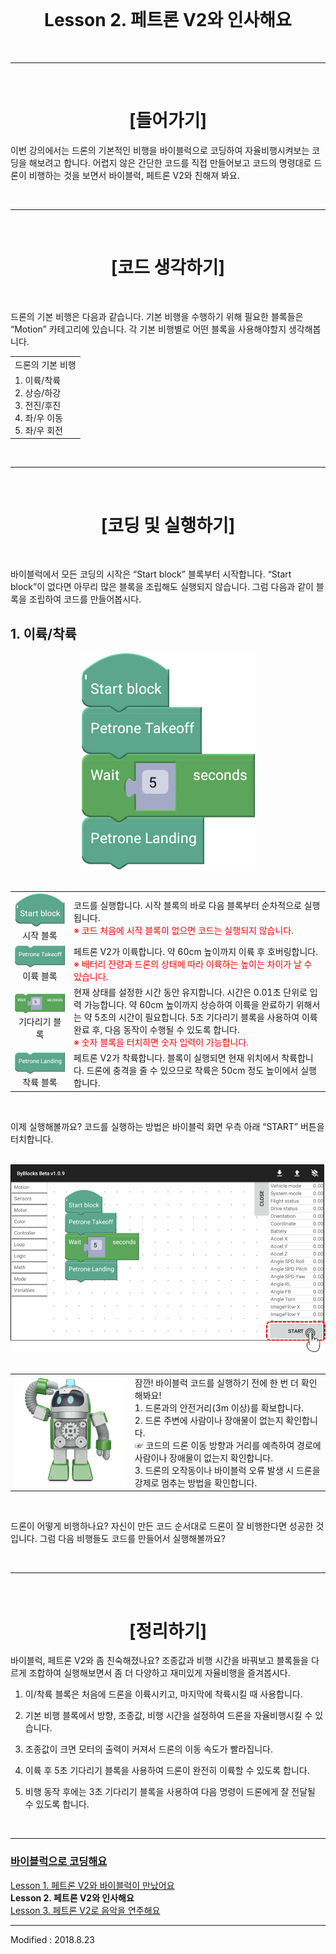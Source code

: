 <br>

<div align="center">
    <h1>Lesson 2. 페트론 V2와 인사해요</h1>
</div>

<br>

---

<br>


<div align="center">
    <h1>[들어가기]</h1>
</div>

이번 강의에서는 드론의 기본적인 비행을 바이블럭으로 코딩하여 자율비행시켜보는 코딩을 해보려고 합니다. 어렵지 않은 간단한 코드를 직접 만들어보고 코드의 명령대로 드론이 비행하는 것을 보면서 바이블럭, 페트론 V2와 친해져 봐요.


<br>

---

<br>


<div align="center">
    <h1>[코드 생각하기]</h1>
</div>

<br>

드론의 기본 비행은 다음과 같습니다. 기본 비행을 수행하기 위해 필요한 블록들은 “Motion” 카테고리에 있습니다. 각 기본 비행별로 어떤 블록을 사용해야할지 생각해봅니다.

<div align="center">
    <table>
        <tr>
            <td><div align="center">드론의 기본 비행</div></td>
        </tr>
        <tr>
            <td>
                <div align="left">
                    1. 이륙/착륙<br>
                    2. 상승/하강<br>
                    3. 전진/후진<br>
                    4. 좌/우 이동<br>
                    5. 좌/우 회전
                </div>
            </td>
        </tr>
    </table>
</div>


<br>

---

<br>


<div align="center">
    <h1>[코딩 및 실행하기]</h1>
</div>

<br>

바이블럭에서 모든 코딩의 시작은 “Start block” 블록부터 시작합니다. “Start block”이 없다면 아무리 많은 블록을 조립해도 실행되지 않습니다. 그럼 다음과 같이 블록을 조립하여 코드를 만들어봅시다.

<h2>1. 이륙/착륙</h2>

<div align="center">
    <img src="images/image11.png" alt="이륙/착륙 예제 코드">
</div>

<br>


<div align="center">
    <table>
        <tr>
            <td>
                <div align="center">
                    <img src="images/image12.png"><br>
                    시작 블록
                </div>
            </td>
            <td>
                <div align="left">
                    코드를 실행합니다. 시작 블록의 바로 다음 블록부터 순차적으로 실행됩니다.<br>
                    <font color="red">※ 코드 처음에 시작 블록이 없으면 코드는 실행되지 않습니다.</font>
                </div>
            </td>
        </tr>
        <tr>
            <td>
                <div align="center">
                    <img src="images/image13.png"><br>
                    이륙 블록
                </div>
            </td>
            <td>
                <div align="left">
                    페트론 V2가 이륙합니다. 약 60cm 높이까지 이륙 후 호버링합니다.<br>
                    <font color="red">※ 배터리 잔량과 드론의 상태에 따라 이륙하는 높이는 차이가 날 수 있습니다.</font>
                </div>
            </td>
        </tr>
        <tr>
            <td>
                <div align="center">
                    <img src="images/image14.png"><br>
                    기다리기 블록
                </div>
            </td>
            <td>
                <div align="left">
                    현재 상태를 설정한 시간 동안 유지합니다. 시간은 0.01초 단위로 입력 가능합니다. 약 60cm 높이까지 상승하여 이륙을 완료하기 위해서는 약 5초의 시간이 필요합니다. 5초 기다리기 블록을 사용하여 이륙 완료 후, 다음 동작이 수행될 수 있도록 합니다.<br>
                    <font color="red">※ 숫자 블록을 터치하면 숫자 입력이 가능합니다.</font>
                </div>
            </td>
        </tr>
        <tr>
            <td>
                <div align="center">
                    <img src="images/image15.png"><br>
                    착륙 블록
                </div>
            </td>
            <td>
                <div align="left">
                    페트론 V2가 착륙합니다. 블록이 실행되면 현재 위치에서 착륙합니다. 드론에 충격을 줄 수 있으므로 착륙은 50cm 정도 높이에서 실행합니다.
                </div>
            </td>
        </tr>
    </table>
</div>

<br>

이제 실행해볼까요? 코드를 실행하는 방법은 바이블럭 화면 우측 아래 “START” 버튼을 터치합니다.

<br>

<div align="center">
    <img src="images/image16.png">
</div>

<br>

<div align="center">
    <table>
        <tr>
            <td>
                <div align="center">
                    <img src="images/image17.png">
                </div>
            </td>
            <td>
                <div align="left">
                    잠깐! 바이블럭 코드를 실행하기 전에 한 번 더 확인해봐요!<br>
                    1. 드론과의 안전거리(3m 이상)를 확보합니다.<br>
                    2. 드론 주변에 사람이나 장애물이 없는지 확인합니다.<br>
                    ☞ 코드의 드론 이동 방향과 거리를 예측하여 경로에 사람이나 장애물이 없는지 확인합니다.<br>
                    3. 드론의 오작동이나 바이블럭 오류 발생 시 드론을 강제로 멈추는 방법을 확인합니다.
                </div>
            </td>
        </tr>
    </table>
</div>

<br>

드론이 어떻게 비행하나요? 자신이 만든 코드 순서대로 드론이 잘 비행한다면 성공한 것입니다. 그럼 다음 비행들도 코드를 만들어서 실행해볼까요?


<br>

---

<br>


<div align="center">
    <h1>[정리하기]</h1>
</div>

바이블럭, 페트론 V2와 좀 친숙해졌나요? 조종값과 비행 시간을 바꿔보고 블록들을 다르게 조합하여 실행해보면서 좀 더 다양하고 재미있게 자율비행을 즐겨봅시다.

1. 이/착륙 블록은 처음에 드론을 이륙시키고, 마지막에 착륙시킬 때 사용합니다.

2. 기본 비행 블록에서 방향, 조종값, 비행 시간을 설정하여 드론을 자율비행시킬 수 있습니다.

3. 조종값이 크면 모터의 출력이 커져서 드론의 이동 속도가 빨라집니다.

4. 이륙 후 5초 기다리기 블록을 사용하여 드론이 완전히 이륙할 수 있도록 합니다.

5. 비행 동작 후에는 3초 기다리기 블록을 사용하여 다음 명령이 드론에게 잘 전달될 수 있도록 합니다.


<br>

---

<a href="../index.md"><h3>바이블럭으로 코딩해요</h3></a>

 [Lesson 1. 페트론 V2와 바이블럭이 만났어요](lesson1)<br>
 **Lesson 2. 페트론 V2와 인사해요**<br>
 [Lesson 3. 페트론 V2로 음악을 연주해요](lesson3)

---

Modified : 2018.8.23